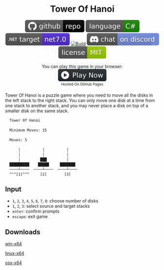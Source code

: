 <h1 align="center">
	Tower Of Hanoi
</h1>

<p align="center">
	<a href="https://github.com/dotnet/dotnet-console-games"><img src="../../.github/resources/github-repo-black.svg" alt="GitHub repo"></a>
	<a href="https://docs.microsoft.com/en-us/dotnet/csharp/"><img src="../../.github/resources/language-csharp.svg" alt="Language C#"></a>
	<a href="https://dotnet.microsoft.com/download"><img src="../../.github/resources/dotnet-badge.svg" title="Target Framework" alt="Target Framework"></a>
	<a href="https://github.com/dotnet/dotnet-console-games/actions"><img src="https://github.com/dotnet/dotnet-console-games/workflows/Tower%20Of%20Hanoi%20Build/badge.svg" title="Goto Build" alt="Build"></a>
	<a href="https://discord.gg/4XbQbwF"><img src="../../.github/resources/discord-badge.svg" title="Go To Discord Server" alt="Discord"></a>
	<a href="../../LICENSE"><img src="../../.github/resources/license-MIT-green.svg" alt="License"></a>
</p>

<p align="center">
	You can play this game in your browser:
	<br />
	<a href="https://dotnet.github.io/dotnet-console-games/Tower%20Of%20Hanoi" alt="Play Now">
		<sub><img height="40"src="../../.github/resources/play-badge.svg" alt="Play Now"></sub>
	</a>
	<br />
	<sup>Hosted On GitHub Pages</sup>
</p>

Tower Of Hanoi is a puzzle game where you need to move all the disks in the left stack to the right stack. You can only move one disk at a time from one stack to another stack, and you may never place a disk on top of a smaller disk on the same stack.

```
  Tower Of Hanoi

  Minimum Moves: 15

  Moves: 5

      │          │          │
      │          │          │
      │         ███         │
  █████████    █████     ███████
  ────┴────  ────┴────  ────┴────
  ^^^[1]^^^     [2]        [3]
```

## Input

- `1`, `2`, `3`, `4`, `5`, `6`, `7`, `8`: choose number of disks
- `1`, `2`, `3`: select source and target stacks
- `enter`: confirm prompts
- `escape`: exit game

## Downloads

[win-x64](https://github.com/dotnet/dotnet-console-games/raw/binaries/win-x64/Tower%20Of%20Hanoi.exe)

[linux-x64](https://github.com/dotnet/dotnet-console-games/raw/binaries/linux-x64/Tower%20Of%20Hanoi)

[osx-x64](https://github.com/dotnet/dotnet-console-games/raw/binaries/osx-x64/Tower%20Of%20Hanoi)
